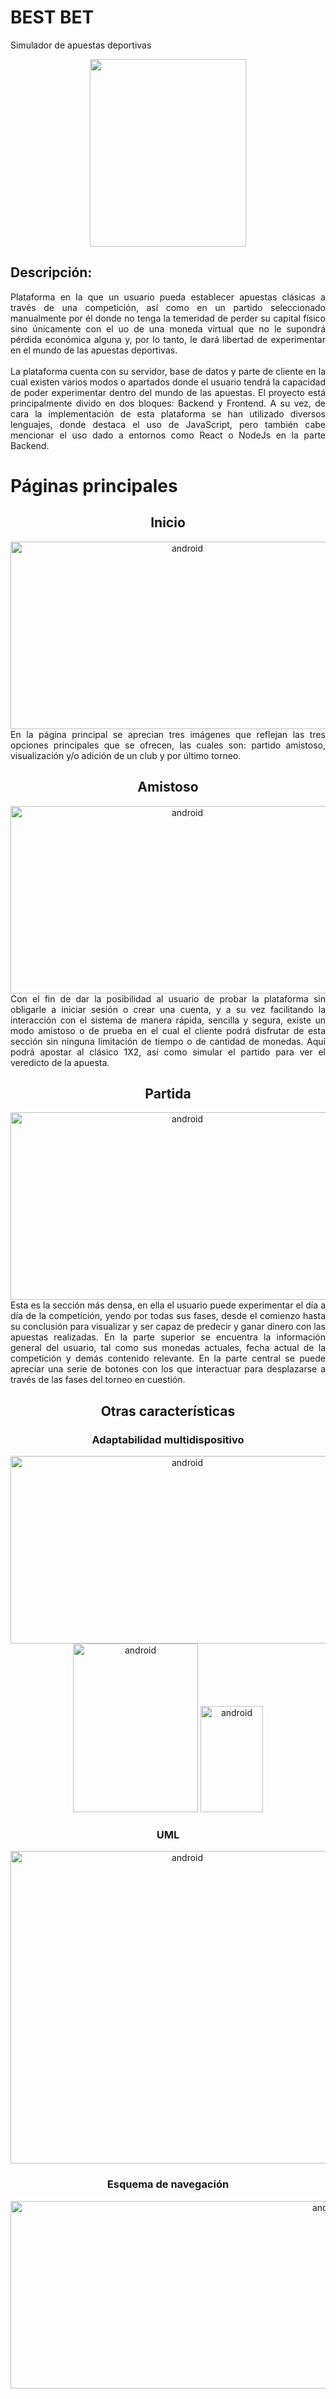 # BEST BET 
Simulador de apuestas deportivas
<div align="center"><img src="https://github.com/Mvrtn-design/Best_bet/blob/main/ilustraciones/logo_transparent.png"width="250" height="300"/> </div>
<h2>Descripción:</h2>
<div align="justify">
Plataforma en la que un usuario pueda establecer apuestas clásicas a través de una competición, así como en un partido seleccionado manualmente por él donde no tenga la temeridad de perder su capital físico sino únicamente con el uo de una moneda virtual que no le supondrá pérdida económica alguna y, por lo tanto, le dará libertad de experimentar en el mundo de las apuestas deportivas. <br>
<br>
La plataforma cuenta con su servidor, base de datos y parte de cliente en la cual existen varios modos o apartados donde el usuario tendrá la capacidad de poder experimentar dentro del mundo de las apuestas. El proyecto está principalmente divido en dos bloques: Backend y Frontend. A su vez, de cara la implementación de esta plataforma se han utilizado diversos lenguajes, donde destaca el uso de JavaScript, pero también cabe mencionar el uso dado a entornos como React o NodeJs en la parte Backend.
</div>
<h1>Páginas principales</h1>
<diV align="center">
<h2>Inicio</h2>
<img src="https://github.com/Mvrtn-design/Best_bet/blob/main/ilustraciones/screen_inicio.png" alt="android" width="550" height="300"/>
<div align="justify">
  En la página principal se aprecian tres imágenes que reflejan las tres opciones principales que se ofrecen, las cuales son: partido amistoso, visualización y/o adición de un club y por último torneo.
</div>

<h2>Amistoso</h2>
<img src="https://github.com/Mvrtn-design/Best_bet/blob/main/ilustraciones/screen_amistoso.png" alt="android" width="550" height="300"/>
<div align="justify">
  Con el fin de dar la posibilidad al usuario de probar la plataforma sin obligarle a iniciar sesión o crear una cuenta, y a su vez facilitando la interacción con el sistema de manera rápida, sencilla y segura, existe un modo amistoso o de prueba en el cual el cliente podrá disfrutar de esta sección sin ninguna limitación de tiempo o de cantidad de monedas. Aquí podrá apostar al clásico 1X2, así como simular el partido para ver el veredicto de la apuesta.</div>
  
<h2>Partida</h2>
<img src="https://github.com/Mvrtn-design/Best_bet/blob/main/ilustraciones/screen_partida.png" alt="android" width="550" height="300"/> 
<div align="justify">
  Esta es la sección más densa, en ella el usuario puede experimentar el día a día de la competición, yendo por todas sus fases, desde el comienzo hasta su conclusión para visualizar y ser capaz de predecir y ganar dinero con las apuestas realizadas. En la parte superior se encuentra la información general del usuario, tal como sus monedas actuales, fecha actual de la competición y demás contenido relevante. En la parte central se puede apreciar una serie de botones con los que interactuar para desplazarse a
través de las fases del torneo en cuestión.
</div>

<h2>Otras características</h2>
<h3>Adaptabilidad multidispositivo</h3>
<img src="https://github.com/Mvrtn-design/Best_bet/blob/main/ilustraciones/laptop.png" alt="android" width="550" height="300"/>
<img src="https://github.com/Mvrtn-design/Best_bet/blob/main/ilustraciones/tablet.png" alt="android" width="200" height="270"/>
<img src="https://github.com/Mvrtn-design/Best_bet/blob/main/ilustraciones/smartphone.png" alt="android" width="100" height="170"/>
<h3>UML</h3>
<img src="https://github.com/Mvrtn-design/Best_bet/blob/main/ilustraciones/uml.png" alt="android" width="550" height="500"/> 
<h3>Esquema de navegación</h3>
<img src="https://github.com/Mvrtn-design/Best_bet/blob/main/ilustraciones/hta.png" alt="android" width="1000" height="300"/> 
</div>
